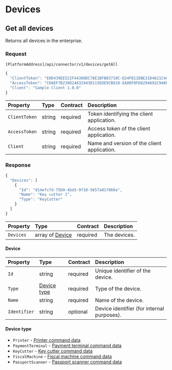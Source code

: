 <!-- AUTOMATICALLY GENERATED, DO NOT MODIFY -->
# Devices

## Get all devices

Returns all devices in the enterprise.

### Request

`[PlatformAddress]/api/connector/v1/devices/getAll`

```javascript
{
  "ClientToken": "E0D439EE522F44368DC78E1BFB03710C-D24FB11DBE31D4621C4817E028D9E1D",
  "AccessToken": "C66EF7B239D24632943D115EDE9CB810-EA00F8FD8294692C940F6B5A8F9453D",
  "Client": "Sample Client 1.0.0"
}
```

| Property | Type | Contract | Description |
| :-- | :-- | :-- | :-- |
| `ClientToken` | string | required | Token identifying the client application. |
| `AccessToken` | string | required | Access token of the client application. |
| `Client` | string | required | Name and version of the client application. |

### Response

```javascript
{
  "Devices": [
    {
      "Id": "d14efcfd-75b9-4bd3-9f10-5657a01f860a",
      "Name": "Key cutter 1",
      "Type": "KeyCutter"
    }
  ]
}
```

| Property | Type | Contract | Description |
| :-- | :-- | :-- | :-- |
| `Devices` | array of [Device](#device) | required | The devices. |

#### Device

| Property | Type | Contract | Description |
| :-- | :-- | :-- | :-- |
| `Id` | string | required | Unique identifier of the device. |
| `Type` | [Device type](#device-type) | required | Type of the device. |
| `Name` | string | required | Name of the device. |
| `Identifier` | string | optional | Device identifier (for internal purposes). |

#### Device type

* `Printer` - [Printer command data](https://mews-systems.gitbook.io/connector-api/operations/commands#printer-command-data)
* `PaymentTerminal` - [Payment terminal command data](https://mews-systems.gitbook.io/connector-api/operations/commands#payment-terminal-command-data)
* `KeyCutter` - [Key cutter command data](https://mews-systems.gitbook.io/connector-api/operations/commands#key-cutter-command-data)
* `FiscalMachine` - [Fiscal machine command data](https://mews-systems.gitbook.io/connector-api/operations/commands#fiscal-machine-command-data)
* `PassportScanner` - [Passport scanner command data](https://mews-systems.gitbook.io/connector-api/operations/commands#passport-scanner-command-data)
